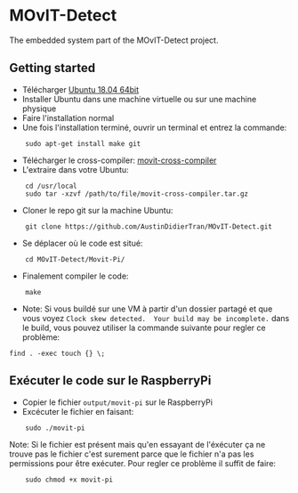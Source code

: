 # MOvIT-Detect
The embedded system part of the MOvIT-Detect project.

## Getting started

- Télécharger [Ubuntu 18.04 64bit](http://releases.ubuntu.com/18.04/)
- Installer Ubuntu dans une machine virtuelle ou sur une machine physique
- Faire l'installation normal
- Une fois l'installation terminé, ouvrir un terminal et entrez la commande:
``` shell
    sudo apt-get install make git
```
- Télécharger le cross-compiler: [movit-cross-compiler](https://1drv.ms/u/s!AjyPHvJRDLOMrhWOt6g2g4qBiGZn)
- L'extraire dans votre Ubuntu:
``` shell
    cd /usr/local
    sudo tar -xzvf /path/to/file/movit-cross-compiler.tar.gz
```
- Cloner le repo git sur la machine Ubuntu:
```shell
    git clone https://github.com/AustinDidierTran/MOvIT-Detect.git
```
- Se déplacer où le code est situé:
```shell
    cd MOvIT-Detect/Movit-Pi/
```
- Finalement compiler le code:
```shell
    make
```
- Note: Si vous buildé sur une VM à partir d'un dossier partagé et que vous voyez `Clock skew detected.  Your build may be incomplete.` dans le build, vous pouvez utiliser la commande suivante pour regler ce problème:
``` shell
find . -exec touch {} \;
```

## Exécuter le code sur le RaspberryPi

- Copier le fichier `output/movit-pi` sur le RaspberryPi
- Excécuter le fichier en faisant:
```shell
    sudo ./movit-pi
```
Note: Si le fichier est présent mais qu'en essayant de l'éxécuter ça ne trouve pas le fichier c'est surement parce que le fichier n'a pas les permissions pour être exécuter. Pour regler ce problème il suffit de faire:
```shell
    sudo chmod +x movit-pi
```